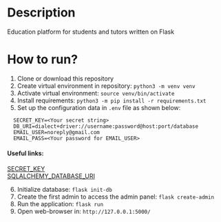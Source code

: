 # Description
Education platform for students and tutors written on Flask

# How to run?
1. Clone or download this repository  
2. Create virtual environment in repository: ```python3 -m venv venv```  
3. Activate virtual environment: ```source venv/bin/activate```  
4. Install requirements: ```python3 -m pip install -r requirements.txt``` 
5. Set up the configuration data in ```.env``` file as shown below:  
```
  SECRET_KEY=<Your secret string>
  DB_URI=dialect+driver://username:password@host:port/database
  EMAIL_USER=noreply@gmail.com
  EMAIL_PASS=<Your password for EMAIL_USER>
```  
#### Useful links:
[SECRET_KEY](https://stackoverflow.com/questions/34902378/where-do-i-get-a-secret-key-for-flask "Stackoverflow")  
[SQLALCHEMY_DATABASE_URI](https://flask-sqlalchemy.palletsprojects.com/en/2.x/config/ "Flask-Sqlalchemy documentation")   

6. Initialize database: ```flask init-db```  
7. Create the first admin to access the admin panel: ```flask create-admin```  
8. Run the application: ```flask run```  
9. Open web-browser in: ```http://127.0.0.1:5000/```  
